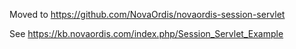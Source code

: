 
Moved to https://github.com/NovaOrdis/novaordis-session-servlet

See https://kb.novaordis.com/index.php/Session_Servlet_Example
